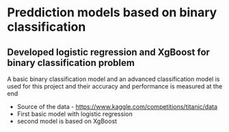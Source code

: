 # Preddiction models based on binary classification 

## Developed logistic regression and XgBoost for binary classification problem

A basic binary classification model and an advanced classification model is used for this project and their accuracy and performance is measured at the end

  * Source of the data - https://www.kaggle.com/competitions/titanic/data
  * First basic model with logistic regression
  * second model is based on XgBoost 

